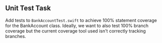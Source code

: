 ## Unit Test Task

Add tests to `BankAccountTest.swift` to achieve 100% statement coverage for the BankAccount class. Ideally, we want to also test 100% branch coverage but the current coverage tool used isn't correctly tracking branches.

